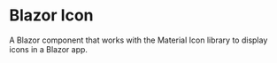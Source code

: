 # Blazor Icon
A Blazor component that works with the Material Icon library to display icons in a Blazor app.
